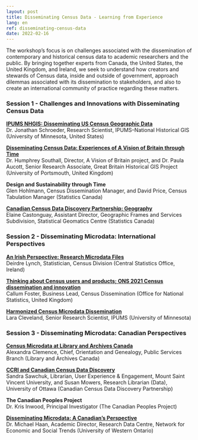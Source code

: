 ```yaml
---
layout: post
title: Disseminating Census Data - Learning from Experience
lang: en
ref: disseminating-census-data
date: 2022-02-16
---
```


The workshop’s focus is on challenges associated with the dissemination of contemporary and historical census data to academic researchers and the public. By bringing together experts from Canada, the United States, the United Kingdom, and Ireland, we seek to understand how creators and stewards of Census data, inside and outside of government, approach dilemmas associated with its dissemination to stakeholders, and also to create an international community of practice regarding these matters.

### Session 1 - Challenges and Innovations with Disseminating Census Data

**[IPUMS NHGIS: Disseminating US Census Geographic Data](https://drive.google.com/file/d/1SvavPWNOIn8hdLBSYlV_drfriKQ1QdbV/view?usp=sharing)**   
Dr. Jonathan Schroeder, Research Scientist, IPUMS–National Historical GIS (University of Minnesota, United States)

**[Disseminating Census Data: Experiences of A Vision of Britain through Time](https://drive.google.com/file/d/1HL6w7yF9JN6kYCmfj4dz89-D3-FdUfq0/view?usp=sharing)**  
Dr. Humphrey Southall, Director, A Vision of Britain project, and Dr. Paula Aucott, Senior Research Associate, Great Britain Historical GIS Project (University of Portsmouth, United Kingdom)

**Design and Sustainability through Time**  
Glen Hohlmann, Census Dissemination Manager, and David Price, Census Tabulation Manager (Statistics Canada)

**[Canadian Census Data Discovery Partnership: Geography](https://drive.google.com/file/d/1_taDy0POAAn9oavc94X-k1VniCCQcY1N/view?usp=sharing)**  
Elaine Castonguay, Assistant Director, Geographic Frames and Services Subdivision, Statistical Geomatics Centre (Statistics Canada)

### Session 2 - Disseminating Microdata: International Perspectives

**[An Irish Perspective: Research Microdata Files](https://drive.google.com/file/d/15hElbc0iJzCG6Ear6TloQAYzJ4a-IRKw/view?usp=sharing)**  
Deirdre Lynch, Statistician, Census Division (Central Statistics Office, Ireland)

**[Thinking about Census users and products; ONS 2021 Census dissemination and innovation ](https://drive.google.com/file/d/1ikvb5pEXtukLEog4BZ_QejVkaxgZrA4Q/view?usp=sharing)**  
Callum Foster, Business Lead, Census Dissemination (Office for National Statistics, United Kingdom)

**[Harmonized Census Microdata Dissemination](https://drive.google.com/file/d/1V8_GORKltS---vYGZSiQlKWo5cprDpEu/view?usp=sharing)**  
Lara Cleveland, Senior Research Scientist, IPUMS (University of Minnesota)

### Session 3 - Disseminating Microdata: Canadian Perspectives

**[Census Microdata at Library and Archives Canada](https://drive.google.com/file/d/1eIqfSUdW2q3D7H2NI-qZ4Y3eOYy7NgyQ/view?usp=sharing)**  
Alexandra Clemence, Chief, Orientation and Genealogy, Public Services Branch (Library and Archives Canada)

**[CCRI and Canadian Census Data Discovery](https://drive.google.com/file/d/1OjC2ivdoJkz2Vgclo0jTevnFC4HMPBgg/view?usp=sharing)**  
Sandra Sawchuk, Librarian, User Experience & Engagement, Mount Saint Vincent University, and Susan Mowers, Research Librarian (Data), University of Ottawa (Canadian Census Data Discovery Partnership)

**The Canadian Peoples Project**  
Dr. Kris Inwood, Principal Investigator (The Canadian Peoples Project)

**[Disseminating Microdata: A Canadian’s Perspective](https://drive.google.com/file/d/1YhD1aon5q-KmOJPGW-e1jghTj1eSKMuH/view?usp=sharing)**  
Dr. Michael Haan, Academic Director, Research Data Centre, Network for Economic and Social Trends (University of Western Ontario)
